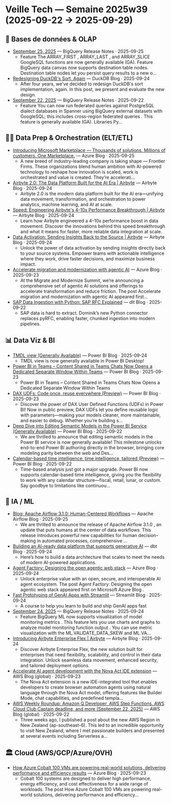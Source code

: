 # Veille Tech — Semaine 2025w39 (2025-09-22 → 2025-09-29)

## 🔢 Bases de données & OLAP

- [September 25, 2025](https://cloud.google.com/bigquery/docs/release-notes#September_25_2025) — BigQuery Release Notes · 2025-09-25
  - Feature The ARRAY_FIRST , ARRAY_LAST ,
and ARRAY_SLICE GoogleSQL functions are now generally available (GA). Feature BigQuery data
canvas now
supports destination table nodes. Destination table nodes let you persist query
results to a new o…
- [Redesigning DuckDB's Sort, Again](https://duckdb.org/2025/09/24/sorting-again.html) — DuckDB Blog · 2025-09-24
  - After four years, we've decided to redesign DuckDB's sort implementation, again. In this post, we present and evaluate the new design.
- [September 22, 2025](https://cloud.google.com/bigquery/docs/release-notes#September_22_2025) — BigQuery Release Notes · 2025-09-22
  - Feature You can now run federated queries against PostgreSQL dialect databases in Spanner using BigQuery external datasets with GoogleSQL; this includes cross-region federated queries . This feature is generally available (GA). Libraries Py…

## 👨‍🔧 Data Prep & Orchestration (ELT/ETL)

- [Introducing Microsoft Marketplace — Thousands of solutions. Millions of customers. One Marketplace.](https://blogs.microsoft.com/blog/2025/09/25/introducing-microsoft-marketplace-thousands-of-solutions-millions-of-customers-one-marketplace/) — Azure Blog · 2025-09-25
  - A new breed of industry-leading company is taking shape — Frontier Firms. These organizations blend human ambition with AI-powered technology to reshape how innovation is scaled, work is orchestrated and value is created. They’re accelerati…
- [Airbyte 2.0: The Data Platform Built for the AI Era | Airbyte](https://airbyte.com/blog/airbyte-2-0) — Airbyte Blog · 2025-09-24
  - Airbyte 2.0 is the modern data platform built for the AI era—unifying data movement, transformation, and orchestration to power analytics, machine learning, and AI at scale.
- [Speed: Engineering Airbyte's 4-10x Performance Breakthrough | Airbyte](https://airbyte.com/blog/speed-improvements) — Airbyte Blog · 2025-09-24
  - Learn how Airbyte engineered a 4–10x performance boost in data movement. Discover the innovations behind this speed breakthrough and what it means for faster, more reliable data integration at scale.
- [Data Activation: Sending Insights Back to the Source | Airbyte](https://airbyte.com/blog/data-activation) — Airbyte Blog · 2025-09-24
  - Unlock the power of data activation by sending insights directly back to your source systems. Empower teams with actionable intelligence where they work, drive faster decisions, and maximize business impact.
- [Accelerate migration and modernization with agentic AI](https://azure.microsoft.com/en-us/blog/accelerate-migration-and-modernization-with-agentic-ai/) — Azure Blog · 2025-09-23
  - At the Migrate and Modernize Summit, we’re announcing a comprehensive set of agentic AI solutions and offerings to accelerate transformation and reduce friction. The post Accelerate migration and modernization with agentic AI appeared first…
- [SAP Data Ingestion with Python: SAP RFC Explained](https://dlthub.com/blog/sap-data-ingestion-with-python-rfc) — dlt Blog · 2025-09-22
  - SAP data is hard to extract. Dominik’s new Python connector replaces pyRFC, enabling faster, chunked ingestion into modern pipelines.

## 📊 Data Viz & BI

- [TMDL view (Generally Available)](https://powerbi.microsoft.com/en-us/blog/tmdl-view-generally-available/) — Power BI Blog · 2025-09-24
  - TMDL view is now generally available in Power BI Desktop!
- [Power BI in Teams – Content Shared in Teams Chats Now Opens a Dedicated Separate Window Within Teams](https://powerbi.microsoft.com/en-us/blog/power-bi-in-teams-content-shared-in-teams-chats-now-opens-a-dedicated-separate-window-within-teams/) — Power BI Blog · 2025-09-23
  - Power BI in Teams – Content Shared in Teams Chats Now Opens a Dedicated Separate Window Within Teams
- [DAX UDFs: Code once, reuse everywhere (Preview)](https://powerbi.microsoft.com/en-us/blog/dax-udfs-code-once-reuse-everywhere-preview/) — Power BI Blog · 2025-09-23
  - Discover the power of DAX User Defined Functions (UDFs) in Power BI! Now in public preview, DAX UDFs let you define reusable logic with parameters—making your models cleaner, more maintainable, and easier to debug. Whether you’re building s…
- [Deep Dive into Editing Semantic Models in the Power BI Service (Generally Available)](https://powerbi.microsoft.com/en-us/blog/deep-dive-into-editing-semantic-models-in-the-power-bi-service-now-generally-available/) — Power BI Blog · 2025-09-22
  - We are thrilled to announce that editing semantic models in the Power BI service is now generally available! This milestone unlocks end-to-end Power BI authoring directly in the browser, bringing core modeling parity between the web and Des…
- [Calendar-based time intelligence: time intelligence, tailored (Preview)](https://powerbi.microsoft.com/en-us/blog/calendar-based-time-intelligence-time-intelligence-tailored-preview/) — Power BI Blog · 2025-09-22
  - Time-based analysis just got a major upgrade. Power BI now supports calendar-based time intelligence, giving you the flexibility to work with any calendar structure—fiscal, retail, lunar, or custom. Say goodbye to limitations like continuou…

## 🔬 IA / ML

- [Blog: Apache Airflow 3.1.0: Human-Centered Workflows](/blog/airflow-3.1.0/) — Apache Airflow Blog · 2025-09-25
  - We are thrilled to announce the release of Apache Airflow 3.1.0 , an update that puts humans at the center of data
workflows. This release introduces powerful new capabilities for human decision-making in automated
processes, comprehensive …
- [Building an AI-ready data platform that supports generative AI](https://www.getdbt.com/blog/ai-ready-platform-generative-ai) — dbt Blog · 2025-09-24
  - Here’s how to build a data architecture that scales to meet the needs of modern AI-powered applications.
- [Agent Factory: Designing the open agentic web stack](https://azure.microsoft.com/en-us/blog/agent-factory-designing-the-open-agentic-web-stack/) — Azure Blog · 2025-09-24
  - Unlock enterprise value with an open, secure, and interoperable AI agent ecosystem. The post Agent Factory: Designing the open agentic web stack appeared first on Microsoft Azure Blog .
- [Fast Prototyping of GenAI Apps with Streamlit](https://blog.streamlit.io/fast-prototyping-of-genai-apps-with-streamlit/) — Streamlit Blog · 2025-09-24
  - A course to help you learn to build and ship GenAI apps fast
- [September 24, 2025](https://cloud.google.com/bigquery/docs/release-notes#September_24_2025) — BigQuery Release Notes · 2025-09-24
  - Feature BigQuery ML now supports visualization of model monitoring metrics .
This feature lets you use charts and graphs to analyze model monitoring function output .
You can use metric visualization with the ML.VALIDATE_DATA_SKEW and ML.VA…
- [Introducing Airbyte Enterprise Flex | Airbyte](https://airbyte.com/blog/enterprise-flex) — Airbyte Blog · 2025-09-24
  - Discover Airbyte Enterprise Flex, the new solution built for enterprises that need flexibility, scalability, and control in their data integration. Unlock seamless data movement, enhanced security, and tailored deployment options.
- [Accelerate AI agent development with the Nova Act IDE extension](https://aws.amazon.com/blogs/aws/accelerate-ai-agent-development-with-the-nova-act-ide-extension/) — AWS Blog (global) · 2025-09-23
  - The Nova Act extension is a new IDE-integrated tool that enables developers to create browser automation agents using natural language through the Nova Act model, offering features like Builder Mode, chat capabilities, and predefined templa…
- [AWS Weekly Roundup: Amazon Q Developer, AWS Step Functions, AWS Cloud Club Captain deadline, and more (September 22, 2025)](https://aws.amazon.com/blogs/aws/aws-weekly-roundup-amazon-q-developer-aws-step-functions-aws-cloud-club-captain-deadline-and-more-september-22-2025/) — AWS Blog (global) · 2025-09-22
  - Three weeks ago, I published a post about the new AWS Region in New Zealand (ap-southeast-6). This led to an incredible opportunity to visit New Zealand, where I met passionate builders and presented at several events including Serverless a…

## 🏛️ Cloud (AWS/GCP/Azure/OVH)

- [How Azure Cobalt 100 VMs are powering real-world solutions, delivering performance and efficiency results](https://azure.microsoft.com/en-us/blog/how-azure-cobalt-100-vms-are-powering-real-world-solutions-delivering-performance-and-efficiency-results/) — Azure Blog · 2025-09-23
  - Cobalt 100 systems are designed to deliver high performance, energy efficiency, and cost effectiveness for a wide range of workloads. The post How Azure Cobalt 100 VMs are powering real-world solutions, delivering performance and efficiency…
